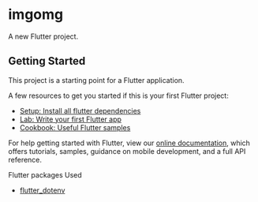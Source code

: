 # imgomg

A new Flutter project.

## Getting Started

This project is a starting point for a Flutter application.

A few resources to get you started if this is your first Flutter project:

- [Setup: Install all flutter dependencies](https://flutter.dev/docs/get-started/install/macos)
- [Lab: Write your first Flutter app](https://flutter.dev/docs/get-started/codelab)
- [Cookbook: Useful Flutter samples](https://flutter.dev/docs/cookbook)

For help getting started with Flutter, view our
[online documentation](https://flutter.dev/docs), which offers tutorials,
samples, guidance on mobile development, and a full API reference.

Flutter packages Used
- [flutter_dotenv](https://pub.dev/packages/flutter_dotenv)
